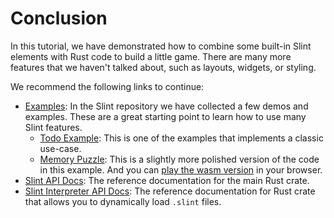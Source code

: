 <!-- Copyright © SixtyFPS GmbH <info@slint.dev> ; SPDX-License-Identifier: MIT -->
# Conclusion

In this tutorial, we have demonstrated how to combine some built-in Slint elements with Rust code to build a little
game. There are many more features that we haven't talked about, such as layouts, widgets, or styling.

We recommend the following links to continue:

  * [Examples](https://github.com/slint-ui/slint/tree/master/examples): In the Slint repository we have collected a few demos and examples. These are a great starting point to learn how to use many Slint features.
    * [Todo Example](https://github.com/slint-ui/slint/tree/master/examples/todo): This is one of the examples that implements a classic use-case.
    * [Memory Puzzle](https://github.com/slint-ui/slint/tree/master/examples/memory): This is a slightly more polished version of the code in this example. And you can <a href="https://slint.dev/demos/memory/" target="_blank">play the wasm version</a> in your browser.
  * [Slint API Docs](https://slint.dev/docs/rust/slint/): The reference documentation for the main Rust crate.
  * [Slint Interpreter API Docs](https://slint.dev/docs/rust/slint_interpreter/): The reference documentation for Rust crate that allows you to dynamically load `.slint` files.
